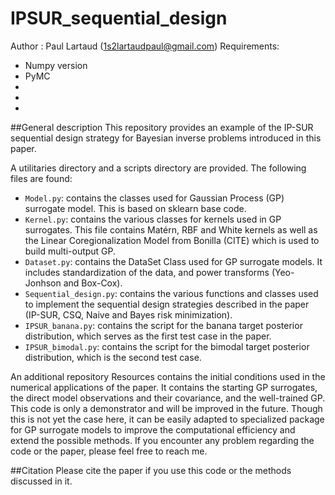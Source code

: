 # IPSUR_sequential_design

Author : Paul Lartaud (1s2lartaudpaul@gmail.com)
Requirements:
- Numpy version 
- PyMC
- 
-
-

##General description
This repository provides an example of the IP-SUR sequential design strategy for Bayesian inverse problems introduced in this paper.

A utilitaries directory and a scripts directory are provided. The following files are found:
- `Model.py`: contains the classes used for Gaussian Process (GP) surrogate model. This is based on sklearn base code.
- `Kernel.py`: contains the various classes for kernels used in GP surrogates. This file contains Matérn, RBF and White kernels as well as the Linear Coregionalization Model from Bonilla (CITE) which is used to build multi-output GP. 
- `Dataset.py`: contains the DataSet Class used for GP surrogate models. It includes standardization of the data, and power transforms (Yeo-Jonhson and Box-Cox).
- `Sequential_design.py`: contains the various functions and classes used to implement the sequential design strategies described in the paper (IP-SUR, CSQ, Naive and Bayes risk minimization).
- `IPSUR_banana.py`: contains the script for the banana target posterior distribution, which serves as the first test case in the paper.
- `IPSUR_bimodal.py`: contains the script for the bimodal target posterior distribution, which is the second test case.

An additional repository Resources contains the initial conditions used in the numerical applications of the paper. It contains the starting GP surrogates, the direct model observations and their covariance, and the well-trained GP. 
This code is only a demonstrator and will be improved in the future. Though this is not yet the case here, it can be easily adapted to specialized package for GP surrogate models to improve the computational efficiency and extend the possible methods. 
If you encounter any problem regarding the code or the paper, please feel free to reach me. 

##Citation
Please cite the paper if you use this code or the methods discussed in it.
